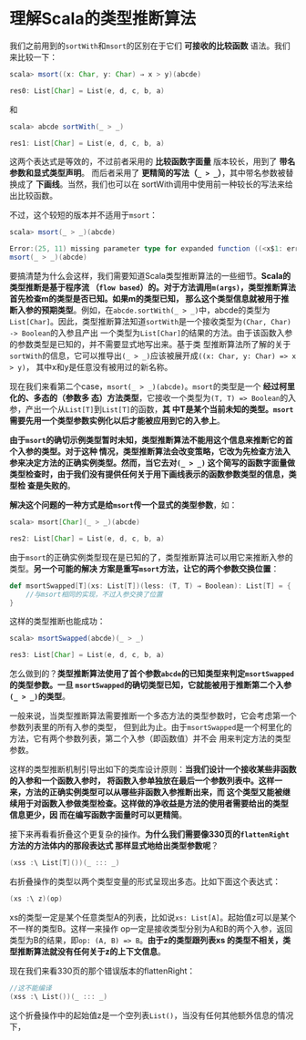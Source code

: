 理解Scala的类型推断算法
===================================================================================
我们之前用到的`sortWith`和`msort`的区别在于它们 **可接收的比较函数** 语法。我们来比较一下：
```scala
scala> msort((x: Char, y: Char) ⇒ x > y)(abcde)

res0: List[Char] = List(e, d, c, b, a)
```
和 
```scala
scala> abcde sortWith(_ > _)

res1: List[Char] = List(e, d, c, b, a)
```
这两个表达式是等效的，不过前者采用的 **比较函数字面量** 版本较长，用到了 **带名参数和显式类型声明**。
而后者采用了 **更精简的写法（`_ > _`）**，其中带名参数被替换成了 **下画线**。当然，我们也可以在
sortWith调用中使用前一种较长的写法来给出比较函数。

不过，这个较短的版本并不适用于`msort`：
```scala
scala> msort(_ > _)(abcde)

Error:(25, 11) missing parameter type for expanded function ((<x$1: error>, <x$2: error>) => x$1.$greater(x$2))
msort(_ > _)(abcde)
```
要搞清楚为什么会这样，我们需要知道Scala类型推断算法的一些细节。**Scala的类型推断是基于程序流
（`flow based`）的。对于方法调用`m(args)`，类型推断算法首先检查m的类型是否已知。如果m的类型已知，
那么这个类型信息就被用于推断入参的预期类型**。例如，在`abcde.sortWith(_ > _)`中，abcde的类型为
`List[Char]`。因此，类型推断算法知道`sortWith`是一个接收类型为`(Char, Char) -> Boolean`的入参且产出
一个类型为`List[Char]`的结果的方法。由于该函数入参的参数类型是已知的，并不需要显式地写出来。基于类
型推断算法所了解的关于`sortWith`的信息，它可以推导出`(_ > _)`应该被展开成`((x: Char, y: Char) => x > y)`，
其中x和y是任意没有被用过的新名称。

现在我们来看第二个case，`msort(_ > _)(abcde)`。`msort`的类型是一个 **经过柯里化的、多态的（参数多
态）方法类型**，它接收一个类型为`(T, T) => Boolean`的入参，产出一个从`List[T]`到`List[T]`的函数，**其
中T是某个当前未知的类型。`msort`需要先用一个类型参数实例化以后才能被应用到它的入参上**。

**由于`msort`的确切示例类型暂时未知，类型推断算法不能用这个信息来推断它的首个入参的类型。对于这种
情况，类型推断算法会改变策略，它改为先检查方法入参来决定方法的正确实例类型。然而，当它去对`(_ > _)`
这个简写的函数字面量做类型检查时，由于我们没有提供任何关于用下画线表示的函数参数类型的信息，类型检
查是失败的**。

**解决这个问题的一种方式是给`msort`传一个显式的类型参数**，如：
```scala
scala> msort[Char](_ > _)(abcde)

res2: List[Char] = List(e, d, c, b, a)
```
由于`msort`的正确实例类型现在是已知的了，类型推断算法可以用它来推断入参的类型。**另一个可能的解决
方案是重写`msort`方法，让它的两个参数交换位置**：
```scala
def msortSwapped[T](xs: List[T])(less: (T, T) ⇒ Boolean): List[T] = {
    //与msort相同的实现，不过入参交换了位置
}
```
这样的类型推断也能成功：
```scala
scala> msortSwapped(abcde)(_ > _)

res3: List[Char] = List(e, d, c, b, a)
```
怎么做到的？**类型推断算法使用了首个参数`abcde`的已知类型来判定`msortSwapped`的类型参数。一旦
`msortSwapped`的确切类型已知，它就能被用于推断第二个入参`(_ > _)`的类型**。

一般来说，当类型推断算法需要推断一个多态方法的类型参数时，它会考虑第一个参数列表里的所有入参的类型，
但到此为止。由于`msortSwapped`是一个柯里化的方法，它有两个参数列表，第二个入参（即函数值）并不会
用来判定方法的类型参数。

这样的类型推断机制引导出如下的类库设计原则：**当我们设计一个接收某些非函数的入参和一个函数入参时，
将函数入参单独放在最后一个参数列表中。这样一来，方法的正确实例类型可以从哪些非函数入参推断出来，而
这个类型又能被继续用于对函数入参做类型检查。这样做的净收益是方法的使用者需要给出的类型 信息更少，因
而在编写函数字面量时可以更精简**。

接下来再看看折叠这个更复杂的操作。**为什么我们需要像330页的`flattenRight`方法的方法体内的那段表达式
那样显式地给出类型参数呢**？
```scala
(xss :\ List[T]())(_ ::: _)
```
右折叠操作的类型以两个类型变量的形式呈现出多态。比如下面这个表达式：
```scala
(xs :\ z)(op)
```
xs的类型一定是某个任意类型A的列表，比如说`xs: List[A]`。起始值z可以是某个不一样的类型B。这样一来操作
op一定是接收类型分别为A和B的两个入参，返回类型为B的结果，即`op: (A, B) => B`。**由于z的类型跟列表xs
的类型不相关，类型推断算法就没有任何关于z的上下文信息**。

现在我们来看330页的那个错误版本的flattenRight：
```scala
//这不能编译
(xss :\ List())(_ ::: _)
```
这个折叠操作中的起始值z是一个空列表`List()`，当没有任何其他额外信息的情况下，
